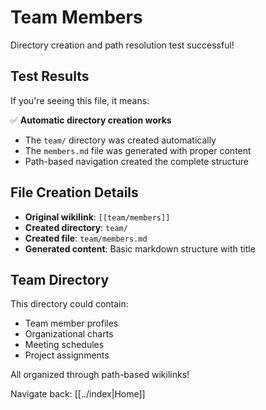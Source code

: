 # Team Members

Directory creation and path resolution test successful!

## Test Results

If you're seeing this file, it means:

✅ **Automatic directory creation works**
- The `team/` directory was created automatically
- The `members.md` file was generated with proper content
- Path-based navigation created the complete structure

## File Creation Details

- **Original wikilink**: `[[team/members]]`
- **Created directory**: `team/`
- **Created file**: `team/members.md`
- **Generated content**: Basic markdown structure with title

## Team Directory

This directory could contain:
- Team member profiles
- Organizational charts  
- Meeting schedules
- Project assignments

All organized through path-based wikilinks!

Navigate back: [[../index|Home]]